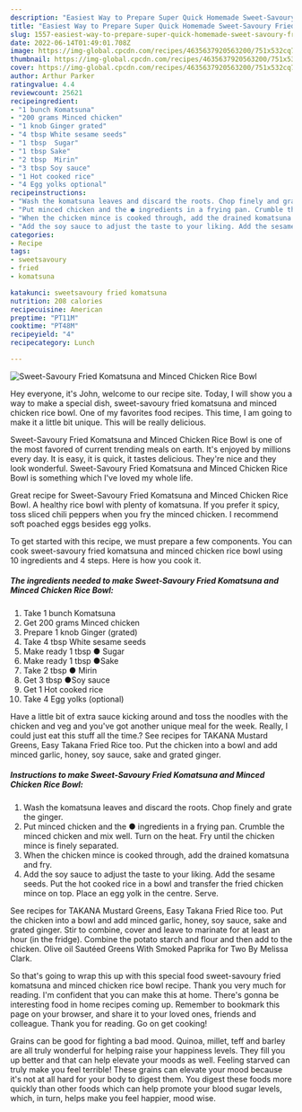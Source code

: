```yaml
---
description: "Easiest Way to Prepare Super Quick Homemade Sweet-Savoury Fried Komatsuna and Minced Chicken Rice Bowl"
title: "Easiest Way to Prepare Super Quick Homemade Sweet-Savoury Fried Komatsuna and Minced Chicken Rice Bowl"
slug: 1557-easiest-way-to-prepare-super-quick-homemade-sweet-savoury-fried-komatsuna-and-minced-chicken-rice-bowl
date: 2022-06-14T01:49:01.708Z
image: https://img-global.cpcdn.com/recipes/4635637920563200/751x532cq70/sweet-savoury-fried-komatsuna-and-minced-chicken-rice-bowl-recipe-main-photo.jpg
thumbnail: https://img-global.cpcdn.com/recipes/4635637920563200/751x532cq70/sweet-savoury-fried-komatsuna-and-minced-chicken-rice-bowl-recipe-main-photo.jpg
cover: https://img-global.cpcdn.com/recipes/4635637920563200/751x532cq70/sweet-savoury-fried-komatsuna-and-minced-chicken-rice-bowl-recipe-main-photo.jpg
author: Arthur Parker
ratingvalue: 4.4
reviewcount: 25621
recipeingredient:
- "1 bunch Komatsuna"
- "200 grams Minced chicken"
- "1 knob Ginger grated"
- "4 tbsp White sesame seeds"
- "1 tbsp  Sugar"
- "1 tbsp Sake"
- "2 tbsp  Mirin"
- "3 tbsp Soy sauce"
- "1 Hot cooked rice"
- "4 Egg yolks optional"
recipeinstructions:
- "Wash the komatsuna leaves and discard the roots. Chop finely and grate the ginger."
- "Put minced chicken and the ● ingredients in a frying pan. Crumble the minced chicken and mix well. Turn on the heat. Fry until the chicken mince is finely separated."
- "When the chicken mince is cooked through, add the drained komatsuna and fry."
- "Add the soy sauce to adjust the taste to your liking. Add the sesame seeds. Put the hot cooked rice in a bowl and transfer the fried chicken mince on top. Place an egg yolk in the centre. Serve."
categories:
- Recipe
tags:
- sweetsavoury
- fried
- komatsuna

katakunci: sweetsavoury fried komatsuna 
nutrition: 208 calories
recipecuisine: American
preptime: "PT11M"
cooktime: "PT48M"
recipeyield: "4"
recipecategory: Lunch

---
```



![Sweet-Savoury Fried Komatsuna and Minced Chicken Rice Bowl](https://img-global.cpcdn.com/recipes/4635637920563200/751x532cq70/sweet-savoury-fried-komatsuna-and-minced-chicken-rice-bowl-recipe-main-photo.jpg)

Hey everyone, it's John, welcome to our recipe site. Today, I will show you a way to make a special dish, sweet-savoury fried komatsuna and minced chicken rice bowl. One of my favorites food recipes. This time, I am going to make it a little bit unique. This will be really delicious.

Sweet-Savoury Fried Komatsuna and Minced Chicken Rice Bowl is one of the most favored of current trending meals on earth. It's enjoyed by millions every day. It is easy, it is quick, it tastes delicious. They're nice and they look wonderful. Sweet-Savoury Fried Komatsuna and Minced Chicken Rice Bowl is something which I've loved my whole life.

Great recipe for Sweet-Savoury Fried Komatsuna and Minced Chicken Rice Bowl. A healthy rice bowl with plenty of komatsuna. If you prefer it spicy, toss sliced chili peppers when you fry the minced chicken. I recommend soft poached eggs besides egg yolks.


To get started with this recipe, we must prepare a few components. You can cook sweet-savoury fried komatsuna and minced chicken rice bowl using 10 ingredients and 4 steps. Here is how you cook it.

<!--inarticleads1-->

##### The ingredients needed to make Sweet-Savoury Fried Komatsuna and Minced Chicken Rice Bowl:

1. Take 1 bunch Komatsuna
1. Get 200 grams Minced chicken
1. Prepare 1 knob Ginger (grated)
1. Take 4 tbsp White sesame seeds
1. Make ready 1 tbsp ● Sugar
1. Make ready 1 tbsp ●Sake
1. Take 2 tbsp ● Mirin
1. Get 3 tbsp ●Soy sauce
1. Get 1 Hot cooked rice
1. Take 4 Egg yolks (optional)


Have a little bit of extra sauce kicking around and toss the noodles with the chicken and veg and you&#39;ve got another unique meal for the week. Really, I could just eat this stuff all the time.? See recipes for TAKANA Mustard Greens, Easy Takana Fried Rice too. Put the chicken into a bowl and add minced garlic, honey, soy sauce, sake and grated ginger. 

<!--inarticleads2-->

##### Instructions to make Sweet-Savoury Fried Komatsuna and Minced Chicken Rice Bowl:

1. Wash the komatsuna leaves and discard the roots. Chop finely and grate the ginger.
1. Put minced chicken and the ● ingredients in a frying pan. Crumble the minced chicken and mix well. Turn on the heat. Fry until the chicken mince is finely separated.
1. When the chicken mince is cooked through, add the drained komatsuna and fry.
1. Add the soy sauce to adjust the taste to your liking. Add the sesame seeds. Put the hot cooked rice in a bowl and transfer the fried chicken mince on top. Place an egg yolk in the centre. Serve.


See recipes for TAKANA Mustard Greens, Easy Takana Fried Rice too. Put the chicken into a bowl and add minced garlic, honey, soy sauce, sake and grated ginger. Stir to combine, cover and leave to marinate for at least an hour (in the fridge). Combine the potato starch and flour and then add to the chicken. Olive oil Sautéed Greens With Smoked Paprika for Two By Melissa Clark. 

So that's going to wrap this up with this special food sweet-savoury fried komatsuna and minced chicken rice bowl recipe. Thank you very much for reading. I'm confident that you can make this at home. There's gonna be interesting food in home recipes coming up. Remember to bookmark this page on your browser, and share it to your loved ones, friends and colleague. Thank you for reading. Go on get cooking!

Grains can be good for fighting a bad mood. Quinoa, millet, teff and barley are all truly wonderful for helping raise your happiness levels. They fill you up better and that can help elevate your moods as well. Feeling starved can truly make you feel terrible! These grains can elevate your mood because it's not at all hard for your body to digest them. You digest these foods more quickly than other foods which can help promote your blood sugar levels, which, in turn, helps make you feel happier, mood wise.
